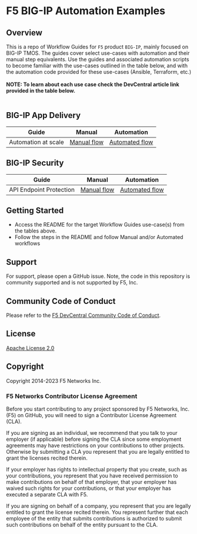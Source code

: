 # F5 BIG-IP Automation Examples

## Overview

This is a repo of Workflow Guides for `F5` product `BIG-IP`, mainly focused on BIG-IP TMOS. The guides cover select use-cases with automation and their manual step equivalents. Use the guides and associated automation scripts to become familiar with the use-cases outlined in the table below, and with the automation code provided for these use-cases (Ansible, Terraform, etc.) </br>
</br>
**NOTE: To learn about each use case check the DevCentral article link provided in the table below.** </br>
</br>

## BIG-IP App Delivery

| **Guide**           | **Manual**                                                                                                                                             | **Automation**                                                                                                                                               |
| ------------------- | ------------------------------------------------------------------------------------------------------------------------------------------------------ | ------------------------------------------------------------------------------------------------------------------------------------------------------------ |
| Automation at scale | [Manual flow](https://github.com/f5devcentral/bigip_automation_examples/tree/main/bigip/scale-api-security/README.md#manual-workflow-guide) | [Automated flow](https://github.com/f5devcentral/bigip_automation_examples/tree/main/bigip/scale-api-security/README.md#automated-workflow-guide) |

## BIG-IP Security

| **Guide**               | **Manual**                                                                                                                                              | **Automation**                                                                                                                                                |
| ----------------------- | ------------------------------------------------------------------------------------------------------------------------------------------------------- | ------------------------------------------------------------------------------------------------------------------------------------------------------------- |
| API Endpoint Protection | [Manual flow](https://github.com/f5devcentral/bigip_automation_examples/tree/main/bigip/open-api-protection/README.md#manual-workflow-guide) | [Automated flow](https://github.com/f5devcentral/bigip_automation_examples/tree/main/bigip/open-api-protection/README.md#automated-workflow-guide) |

## Getting Started

- Access the README for the target Workflow Guides use-case(s) from the tables above.
- Follow the steps in the README and follow Manual and/or Automated workflows

## Support

For support, please open a GitHub issue. Note, the code in this repository is community supported and is not supported by F5, Inc.

## Community Code of Conduct

Please refer to the [F5 DevCentral Community Code of Conduct](code_of_conduct.md).

## License

[Apache License 2.0](LICENSE)

## Copyright

Copyright 2014-2023 F5 Networks Inc.

### F5 Networks Contributor License Agreement

Before you start contributing to any project sponsored by F5 Networks, Inc. (F5) on GitHub, you will need to sign a Contributor License Agreement (CLA).

If you are signing as an individual, we recommend that you talk to your employer (if applicable) before signing the CLA since some employment agreements may have restrictions on your contributions to other projects.
Otherwise by submitting a CLA you represent that you are legally entitled to grant the licenses recited therein.

If your employer has rights to intellectual property that you create, such as your contributions, you represent that you have received permission to make contributions on behalf of that employer, that your employer has waived such rights for your contributions, or that your employer has executed a separate CLA with F5.

If you are signing on behalf of a company, you represent that you are legally entitled to grant the license recited therein.
You represent further that each employee of the entity that submits contributions is authorized to submit such contributions on behalf of the entity pursuant to the CLA.
